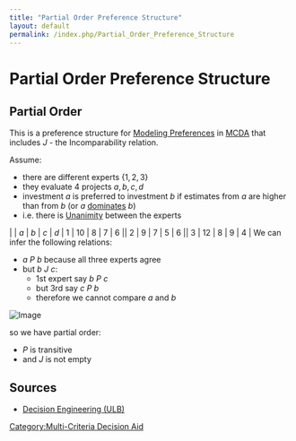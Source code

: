 ```yaml
---
title: "Partial Order Preference Structure"
layout: default
permalink: /index.php/Partial_Order_Preference_Structure
---
```


# Partial Order Preference Structure

## Partial Order
This is a preference structure for [Modeling Preferences](Modeling_Preferences) in [MCDA](MCDA) that includes $J$ - the Incomparability relation. 


Assume:
- there are different experts $\{1, 2, 3\}$
- they evaluate 4 projects $a, b, c, d$
- investment $a$ is preferred to investment $b$ if estimates from $a$ are higher than from $b$ (or $a$ [dominates](Dominance) $b$)
- i.e. there is [Unanimity](Unanimity) between the experts

|    |  $a$  |  $b$  |  $c$  |  $d$  |   1   |  10  |  8  |  7  |  6 ||   2   |  9  |  7  |  5  |  6 ||   3   |  12  |  8  |  9  |  4 |
We can infer the following relations:
- $a \ P \ b$ because all three experts agree 
- but $b \ J \ c$:
  - 1st expert say $b \ P \ c$
  - but 3rd say $c \ P \ b$
  - therefore we cannot compare $a$ and $b$

<img src="https://raw.github.com/alexeygrigorev/wiki-figures/master/ulb/de/mcda/graph-2.png" alt="Image">

so we have partial order:
- $P$ is transitive
- and $J$ is not empty


## Sources
- [Decision Engineering (ULB)](Decision_Engineering_(ULB))

[Category:Multi-Criteria Decision Aid](Category_Multi-Criteria_Decision_Aid)